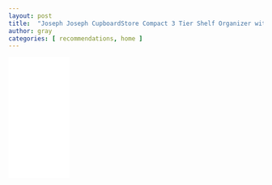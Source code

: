 ```yaml
---
layout: post
title:  "Joseph Joseph CupboardStore Compact 3 Tier Shelf Organizer with Drawer for Cabinet, Gray"
author: gray
categories: [ recommendations, home ]
---
```


<iframe sandbox="allow-popups allow-scripts allow-modals allow-forms allow-same-origin" style="width:120px;height:240px;" marginwidth="0" marginheight="0" scrolling="no" frameborder="0" src="//ws-na.amazon-adsystem.com/widgets/q?ServiceVersion=20070822&OneJS=1&Operation=GetAdHtml&MarketPlace=US&source=ss&ref=as_ss_li_til&ad_type=product_link&tracking_id=grayinfilm-20&language=en_US&marketplace=amazon&region=US&placement=B07R7R2SBQ&asins=B07R7R2SBQ&linkId=e8f8121fd55610a2832d28286ed9a354&show_border=true&link_opens_in_new_window=true"></iframe>